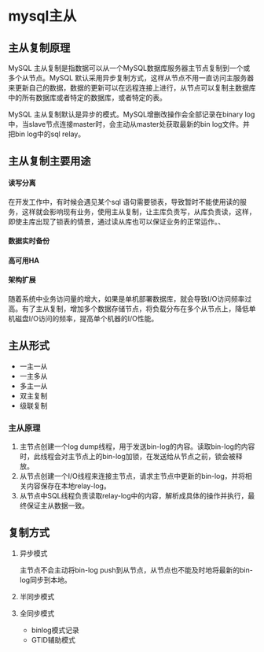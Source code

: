 # mysql主从

## 主从复制原理

MySQL 主从复制是指数据可以从一个MySQL数据库服务器主节点复制到一个或多个从节点。MySQL 默认采用异步复制方式，这样从节点不用一直访问主服务器来更新自己的数据，数据的更新可以在远程连接上进行，从节点可以复制主数据库中的所有数据库或者特定的数据库，或者特定的表。

MySQL 主从复制默认是异步的模式。MySQL增删改操作会全部记录在binary log中，当slave节点连接master时，会主动从master处获取最新的bin log文件。并把bin log中的sql relay。

## 主从复制主要用途

#### 读写分离

在开发工作中，有时候会遇见某个sql 语句需要锁表，导致暂时不能使用读的服务，这样就会影响现有业务，使用主从复制，让主库负责写，从库负责读，这样，即使主库出现了锁表的情景，通过读从库也可以保证业务的正常运作。、

#### 数据实时备份

#### 高可用HA

#### 架构扩展

随着系统中业务访问量的增大，如果是单机部署数据库，就会导致I/O访问频率过高。有了主从复制，增加多个数据存储节点，将负载分布在多个从节点上，降低单机磁盘I/O访问的频率，提高单个机器的I/O性能。

## 主从形式

- 一主一从
- 一主多从
- 多主一从
- 双主复制
- 级联复制

### 主从原理

1. 主节点创建一个log dump线程，用于发送bin-log的内容。读取bin-log的内容时，此线程会对主节点上的bin-log加锁，在发送给从节点之前，锁会被释放。
2. 从节点创建一个I/O线程来连接主节点，请求主节点中更新的bin-log，并将相关内容保存在本地relay-log。
3. 从节点中SQL线程负责读取relay-log中的内容，解析成具体的操作并执行，最终保证主从数据一致。

## 复制方式

1. 异步模式

   主节点不会主动将bin-log push到从节点，从节点也不能及时地将最新的bin-log同步到本地。

2. 半同步模式

3. 全同步模式

   - binlog模式记录
   - GTID辅助模式


